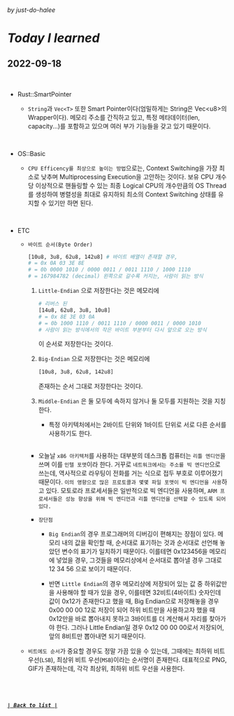 ###### _by just-do-halee_

# _Today I learned_

## 2022-09-18

<br>

- Rust::SmartPointer

  - `String`과 `Vec<T>` 또한 Smart Pointer이다(엄밀하게는 String은 Vec\<u8>의 Wrapper이다). 메모리 주소를 간직하고 있고, 특정 메타데이터(len, capacity...)를 포함하고 있으며 여러 부가 기능들을 갖고 있기 때문이다.

<br>

- OS::Basic

  - `CPU Efficency를 최상으로 높이는 방법`으로는, Context Switching을 가장 최소로 낮추며 Multiprocessing Execution을 고안하는 것이다. 보유 CPU 개수 당 이상적으로 핸들링할 수 있는 최종 Logical CPU의 개수만큼의 OS Thread를 생성하여 병렬성을 최대로 유지하되 최소의 Context Switching 상태를 유지할 수 있기만 하면 된다.

<br>

- ETC

  - `바이트 순서(Byte Order)`

    ```bash
    [10u8, 3u8, 62u8, 142u8] # 바이트 배열이 존재할 경우,
    # = 0x 0A 03 3E 8E
    # = 0b 0000 1010 / 0000 0011 / 0011 1110 / 1000 1110
    # = 167984782 (decimal) 왼쪽으로 갈수록 커지는, 사람이 읽는 방식
    ```

    1.  `Little-Endian` 으로 저장한다는 것은 메모리에

        ```bash
        # 리버스 된
        [14u8, 62u8, 3u8, 10u8]
        # = 0x 8E 3E 03 0A
        # = 0b 1000 1110 / 0011 1110 / 0000 0011 / 0000 1010
        # 사람이 읽는 방식에서의 작은 바이트 부분부터 다시 앞으로 오는 방식
        ```

        이 순서로 저장한다는 것이다.

    2.  `Big-Endian` 으로 저장한다는 것은 메모리에

        ```bash
        [10u8, 3u8, 62u8, 142u8]
        ```

        존재하는 순서 그대로 저장한다는 것이다.

    3.  `Middle-Endian` 은 둘 모두에 속하지 않거나 둘 모두를 지원하는 것을 지칭한다.

        - 특정 아키텍처에서는 2바이트 단위와 1바이트 단위로 서로 다른 순서를 사용하기도 한다.

    <br>

    - 오늘날 `x86 아키텍처`를 사용하는 대부분의 데스크톱 컴퓨터는 `리틀 엔디언`을 쓰며 이를 `인텔 포맷`이라 한다. 거꾸로 `네트워크에서는 주소를 빅 엔디언`으로 쓰는데, 역사적으로 라우팅이 전화를 거는 식으로 접두 부호로 이루어졌기 때문이다. `이의 영향으로 많은 프로토콜과 몇몇 파일 포맷이 빅 엔디언을 사용`하고 있다. 모토로라 프로세서들은 일반적으로 빅 엔디언을 사용하며, `ARM 프로세서들은 성능 향상을 위해 빅 엔디언과 리틀 엔디언을 선택할 수 있도록 되어 있다.`

    - `장단점`

      - `Big Endian`의 경우 프로그래머의 디버깅이 편해지는 장점이 있다. 메모리 내의 값을 확인할 때, 순서대로 표기하는 것과 순서대로 선언해 놓았던 변수의 표기가 일치하기 때문이다. 이를테면 0x123456을 메모리에 넣었을 경우, 그것들을 메모리상에서 순서대로 뽑아낼 경우 그대로 12 34 56 으로 보이기 때문이다.

      - 반면 `Little Endian`의 경우 메모리상에 저장되어 있는 값 중 하위값만을 사용해야 할 때가 있을 경우, 이를테면 32비트(4바이트) 숫자인데 값이 0x12가 존재한다고 했을 때, Big Endian으로 저장해놓을 경우 0x00 00 00 12로 저장이 되어 하위 비트만을 사용하고자 했을 때 0x12만을 바로 뽑아내지 못하고 3바이트를 더 계산해서 자리를 찾아가야 한다. 그러나 Little Endian일 경우 0x12 00 00 00로서 저장되어, 앞의 8비트만 뽑아내면 되기 때문이다.

  - `비트에도 순서`가 중요할 경우도 정말 가끔 있을 수 있는데, 그때에는 최하위 비트 우선(`LSB`), 최상위 비트 우선(`MSB`)이라는 순서명이 존재한다. 대표적으로 PNG, GIF가 존재하는데, 각각 최상위, 최하위 비트 우선을 사용한다.

<br><br>

##### **_[`| Back to list |`](../../README.md)_**
